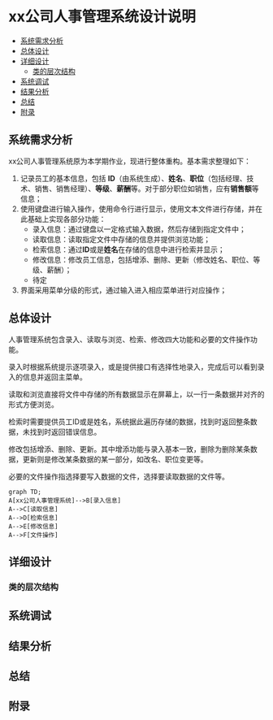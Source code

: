 # xx公司人事管理系统设计说明 <!-- omit in toc -->

- [系统需求分析](#系统需求分析)
- [总体设计](#总体设计)
- [详细设计](#详细设计)
  - [类的层次结构](#类的层次结构)
- [系统调试](#系统调试)
- [结果分析](#结果分析)
- [总结](#总结)
- [附录](#附录)

## 系统需求分析

xx公司人事管理系统原为本学期作业，现进行整体重构。基本需求整理如下：

1. 记录员工的基本信息，包括 **ID**（由系统生成）、**姓名**、**职位**（包括经理、技术、销售、销售经理）、**等级**、**薪酬**等。对于部分职位如销售，应有**销售额**等信息；
2. 使用键盘进行输入操作，使用命令行进行显示，使用文本文件进行存储，并在此基础上实现各部分功能：
   - 录入信息：通过键盘以一定格式输入数据，然后存储到指定文件中；
   - 读取信息：读取指定文件中存储的信息并提供浏览功能；
   - 检索信息：通过**ID**或是**姓名**在存储的信息中进行检索并显示；
   - 修改信息：修改员工信息，包括增添、删除、更新（修改姓名、职位、等级、薪酬）；
   - 待定
3. 界面采用菜单分级的形式，通过输入进入相应菜单进行对应操作；

## 总体设计

人事管理系统包含录入、读取与浏览、检索、修改四大功能和必要的文件操作功能。

录入时根据系统提示逐项录入，或是提供接口有选择性地录入，完成后可以看到录入的信息并返回主菜单。

读取和浏览直接将文件中存储的所有数据显示在屏幕上，以一行一条数据并对齐的形式方便浏览。

检索时需要提供员工ID或是姓名，系统据此遍历存储的数据，找到时返回整条数据，未找到时返回错误信息。

修改包括增添、删除、更新。其中增添功能与录入基本一致，删除为删除某条数据，更新则是修改某条数据的某一部分，如改名、职位变更等。

必要的文件操作指选择要写入数据的文件，选择要读取数据的文件等。

```mermaid
graph TD;
A[xx公司人事管理系统]-->B[录入信息]
A-->C[读取信息]
A-->D[检索信息]
A-->E[修改信息]
A-->F[文件操作]
```

## 详细设计

### 类的层次结构



## 系统调试

## 结果分析

## 总结

## 附录